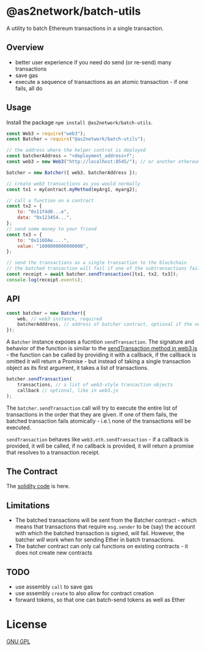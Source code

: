 # @as2network/batch-utils

A utility to batch Ethereum transactions in a single transaction.

## Overview

-   better user experience if you need do send (or re-send) many transactions
-   save gas
-   execute a sequence of transactions as an atomic transaction - if one fails, all do

## Usage

Install the package `npm install @as2network/batch-utils`.

```javascript
const Web3 = require("web3");
const Batcher = require("@as2network/batch-utils");

// the address where the helper contrat is deployed
const batcherAddress = "<deployment_address>f";
const web3 = new Web3("http://localhost:8545/"); // or another ethereum provider

batcher = new Batcher({ web3, batcherAddress });

// create web3 transactions as you would normally
const tx1 = myContract.myMethod(myArg1, myarg2);

// call a function on a contract
const tx2 = {
    to: "0x11f4d0...e",
    data: "0x123454...",
};
// send some money to your friend
const tx3 = {
    to: "0x116DAe....",
    value: "1000000000000000",
};

// send the transactions as a single transaction to the blockchain
// the batched transaction will fail if one of the subtransactions fail
const receipt = await batcher.sendTransaction([tx1, tx2, tx3]);
console.log(receipt.events);
```

## API

```javascript
const batcher = new Batcher({
    web, // web3 instance, required
    batcherAdddress, // address of batcher contract, optional if the network is main or rinkeby
});
```

A `Batcher` instance exposes a fucntion `sendTransaction`. The signature and behavior of the function is similar to the [sendTransaction method in web3.js](https://web3js.readthedocs.io/en/v1.2.0/web3-eth.html#sendtransaction) - the function can be called by providing it with a callback,
if the callback is omitted it will return a Promise - but instead of taking a single transaction object as its first argument, it takes a list of transactions.

```javascript
batcher.sendTransaction(
    transactions, // a list of web3-style transaction objects
    callback // optional, like in web3.js
);
```

The `batcher.sendTransaction` call will try to execute the entire list of transactions in the order that they are given. If one of them fails, the batched transaction fails atomically - i.e.\ none of the transactions will be executed.

`sendTransaction` behaves like `web3.eth.sendTransaction` - if a callback is provided, it will be called, if no callback is provided, it will return a promise that resolves to a transaction receipt.

## The Contract

The [solidity code](./contracts/Batcher.sol) is here.

## Limitations

-   The batched transactions will be sent from the Batcher contract - which means that transactions that require `msg.sender` to be (say) the account with which the batched transaction is signed, will fail. However, the batcher _will_ work when for sending Ether in batch transactions.
-   The batcher contract can only cal functions on existing contracts - it does not create new contracts

## TODO

-   use assembly `call` to save gas
-   use assembly `create` to also allow for contract creation
-   forward tokens, so that one can batch-send tokens as well as Ether

# License

[GNU GPL](./LICENSE)

